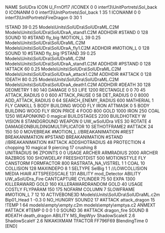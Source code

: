 NAME SolUDra
ICON U_FrnOf17
/ICONEX 0 0 interf3\UnitPortrets\Sol_back 0
ICONANM 0 0 interf3\UnitPortrets\Sol_back 1 35 1
ICONANM 0 0 interf3\UnitPortrets\FireDragon 0 30 1

!STAND         39 0.25 Models\Units\SolUDra\SolUDraML.C2M Models\Units\SolUDra\SolUDraA_stand1.C2M
ADDHDIR #STAND 0 128
SOUND 10 #STAND fly_big
!MOTION_L      39 0.25 Models\Units\SolUDra\SolUDraML.C2M Models\Units\SolUDra\SolUDraA_fly1.C2M
ADDHDIR #MOTION_L 0 128
SOUND 10 #STAND fly_big
!PSTAND        39  0.25 Models\Units\SolUDra\SolUDraML.C2M Models\Units\SolUDra\SolUDraA_stand1.C2M
ADDHDIR #PSTAND 0 128 
!ATTACK        60 0.25 Models\Units\SolUDra\SolUDraML.C2M Models\Units\SolUDra\SolUDraA_attack1.C2M
ADDHDIR #ATTACK 0 128
!DEATH         80 0.25 Models\Units\SolUDra\SolUDraML.C2M Models\Units\SolUDra\SolUDraA_death1.C2M
ADDHDIR #DEATH 30 128
GEOMETRY 1 80 140
DAMAGE   0 53
LIFE     1200
RECTANGLE 0 0 70 45
ATTACK_RADIUS 0 0 600
ATTACK_PAUSE 0 58
DET_RADIUS 0 0 8000
ADD_ATTACK_RADIUS 0 64
SEARCH_ENEMY_RADIUS 600
MATHERIAL 1 FLY
CANKILL 5 BODY BUILDING WOOD FLY IRON
ATTMASK 0 5 BODY BUILDING WOOD FLY IRON
PRICE 4 FOOD 800 GOLD 1000 IRON 250 COAL 1250
WEAPONKIND 0 magical
BUILDSTAGES 2200
BUILDHOTKEY		W
VISION 8
STANDGROUND
WEAPON 0 UW_wSolUDra
VES 30
ROTATE 4
DAMAGEONBUILDINGMULTIPLICATOR 10
SETHOTFRAME2 #ATTACK 24 150 50 0
MOVEBREAK #MOTION_L
//BREAKANIMATION #REST
BREAKANIMATION #PSTAND
BREAKANIMATION #STAND
//BREAKANIMATION #ATTACK
ADDSHOTRADIUS 48
PROTECTION 4 chopping 10 magical 9 piercing 17 crushing 8     
UNITRADIUS 96
ZPOINTS 0 0
USAGE ARCHER
ARMRADIUS 		2000
ARCHER
RAZBROS 100
SHOWDELAY
FREESHOTDIST 500
MOTIONSTYLE FLY
CANSTORM
FORMFACTOR 800
RASTRATA_NA_VISTREL 1 1 COAL 10
COLLISION 128
MAXINDEPO 8 1
SELTYPE SelBig 1 1
//LOWCOLLISION
MEDIA HIAIR
ATTSPEEDSCALE 131
ABILITY mod_Detector
ABILITY UW_aSolUDra_Fire
CANTCAPTURE
CYLINDER 75 50
EXPA 1300
KILLERAWARD             GOLD 160
KILLERAWARDRANDOM       GOLD 40
USAGE COSTLY
FLYPARAM 150 175
NOFARM
COLUMN 7
SLOWFRAME #MOTION_L 7 12 10
ACTIVEBONE3D Models\Units\SolUDra\SolUDraML.c2m Bip01_Head 1 -0.3 0
NO_HUNGRY
SOUND2 17 #ATTACK attack_dragon 15
!TEMP  1 64 models\empty\empty.c2m models\empty\emptya.c2
ANMEXT #ATTACK #TEMP 0 0 0 1 0
SOUND 36 #ATTACK dragon_fire
SOUND 8 #DEATH death_dragon
ABILITY MS_RepWyv
ShadowScaleX 2.6
ShadowScaleY 2.6
NIKAKIXMAM
TFACTOR FF796F69
BlendingTime 0
[END]
